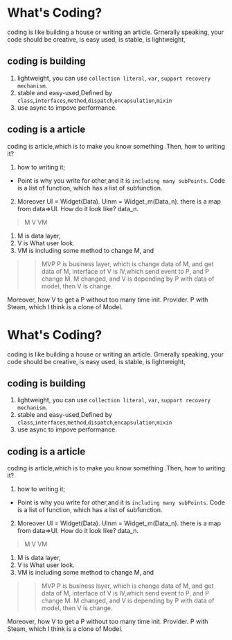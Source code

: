 # What's Coding?
coding is like building a house or writing an article. Grnerally speaking, your code should be creative, is easy used, is stable, is lightweight,
## coding is building
1. lightweight, you can use `collection literal`, `var`, `support recovery mechanism`.
2. stable and easy-used,Defined by `class`,`interfaces`,`method`,`dispatch`,`encapsulation`,`mixin`
3. use async to impove  performance.
## coding is a article
coding is article,which is to make you know something .Then, how to writing it?
1. how to writing it;
 + Point is why you write for other,and it is `including many subPoints`. Code is a list of function, which has a list of subfunction.
2. Moreover
 UI = Widget(Data).
 UInm = Widget_m(Data_n).
 there is a map from data=>UI. How do it look like?
  data_n.

 > M V VM
 1. M is data layer,
 2. V is What user look.
 3. VM is including some method to change M, and 

 >> MVP
  P is business layer, which is change data of M, and get data of M,
  interface of V is IV,which send event to P, and P change M. M changed, and V is depending by P with data of model, then V is change. 

  Moreover, how V to get a P without too many time init. Provider. P with Steam, which I think is a clone of Model.
  
  
  # What's Coding?
coding is like building a house or writing an article. Grnerally speaking, your code should be creative, is easy used, is stable, is lightweight,
## coding is building
1. lightweight, you can use `collection literal`, `var`, `support recovery mechanism`.
2. stable and easy-used,Defined by `class`,`interfaces`,`method`,`dispatch`,`encapsulation`,`mixin`
3. use async to impove  performance.
## coding is a article
coding is article,which is to make you know something .Then, how to writing it?
1. how to writing it;
 + Point is why you write for other,and it is `including many subPoints`. Code is a list of function, which has a list of subfunction.
2. Moreover
 UI = Widget(Data).
 UInm = Widget_m(Data_n).
 there is a map from data=>UI. How do it look like?
  data_n.

 > M V VM
 1. M is data layer,
 2. V is What user look.
 3. VM is including some method to change M, and 

 >> MVP
  P is business layer, which is change data of M, and get data of M,
  interface of V is IV,which send event to P, and P change M. M changed, and V is depending by P with data of model, then V is change. 

  Moreover, how V to get a P without too many time init. Provider. P with Steam, which I think is a clone of Model.
